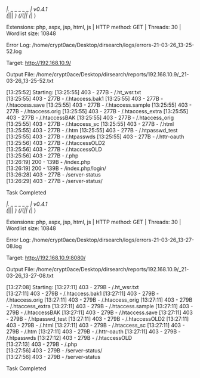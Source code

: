 
  _|. _ _  _  _  _ _|_    v0.4.1                                                                                                                                      
 (_||| _) (/_(_|| (_| )                                                                                                                                               
                                                                                                                                                                      
Extensions: php, aspx, jsp, html, js | HTTP method: GET | Threads: 30 | Wordlist size: 10848

Error Log: /home/crypt0ace/Desktop/dirsearch/logs/errors-21-03-26_13-25-52.log

Target: http://192.168.10.9/                                                                                                                                          
                                                                                                                                                                      
Output File: /home/crypt0ace/Desktop/dirsearch/reports/192.168.10.9/_21-03-26_13-25-52.txt

[13:25:52] Starting: 
[13:25:55] 403 -  277B  - /.ht_wsr.txt                                                                                                  
[13:25:55] 403 -  277B  - /.htaccess.bak1
[13:25:55] 403 -  277B  - /.htaccess.save
[13:25:55] 403 -  277B  - /.htaccess.sample
[13:25:55] 403 -  277B  - /.htaccess.orig
[13:25:55] 403 -  277B  - /.htaccess_extra
[13:25:55] 403 -  277B  - /.htaccessBAK
[13:25:55] 403 -  277B  - /.htaccess_orig
[13:25:55] 403 -  277B  - /.htaccess_sc
[13:25:55] 403 -  277B  - /.html
[13:25:55] 403 -  277B  - /.htm
[13:25:55] 403 -  277B  - /.htpasswd_test
[13:25:55] 403 -  277B  - /.htpasswds
[13:25:55] 403 -  277B  - /.httr-oauth
[13:25:56] 403 -  277B  - /.htaccessOLD2                              
[13:25:56] 403 -  277B  - /.htaccessOLD         
[13:25:56] 403 -  277B  - /.php                          
[13:26:19] 200 -  139B  - /index.php                                                                              
[13:26:19] 200 -  139B  - /index.php/login/                
[13:26:28] 403 -  277B  - /server-status                                                                
[13:26:29] 403 -  277B  - /server-status/  
                                                                                                                  
Task Completed                                                                                                                                                        
                                                                                                                                                                      

  _|. _ _  _  _  _ _|_    v0.4.1                                                                                                                                      
 (_||| _) (/_(_|| (_| )                                                                                                                                               
                                                                                                                                                                      
Extensions: php, aspx, jsp, html, js | HTTP method: GET | Threads: 30 | Wordlist size: 10848

Error Log: /home/crypt0ace/Desktop/dirsearch/logs/errors-21-03-26_13-27-08.log

Target: http://192.168.10.9:8080/                                                                                                                                     
                                                                                                                                                                      
Output File: /home/crypt0ace/Desktop/dirsearch/reports/192.168.10.9/_21-03-26_13-27-08.txt

[13:27:08] Starting: 
[13:27:11] 403 -  279B  - /.ht_wsr.txt                                                                                                  
[13:27:11] 403 -  279B  - /.htaccess.bak1
[13:27:11] 403 -  279B  - /.htaccess.orig
[13:27:11] 403 -  279B  - /.htaccess_orig
[13:27:11] 403 -  279B  - /.htaccess_extra
[13:27:11] 403 -  279B  - /.htaccess.sample
[13:27:11] 403 -  279B  - /.htaccessBAK
[13:27:11] 403 -  279B  - /.htaccess.save
[13:27:11] 403 -  279B  - /.htpasswd_test
[13:27:11] 403 -  279B  - /.htaccessOLD2
[13:27:11] 403 -  279B  - /.html
[13:27:11] 403 -  279B  - /.htaccess_sc
[13:27:11] 403 -  279B  - /.htm
[13:27:11] 403 -  279B  - /.httr-oauth
[13:27:11] 403 -  279B  - /.htpasswds
[13:27:12] 403 -  279B  - /.htaccessOLD                               
[13:27:13] 403 -  279B  - /.php                                
[13:27:56] 403 -  279B  - /server-status/                                                                         
[13:27:56] 403 -  279B  - /server-status   
                                                                                                                  
Task Completed                  